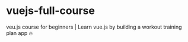 # vuejs-full-course
 veu.js course for beginners | Learn vue.js by building a workout training plan app 🔥
